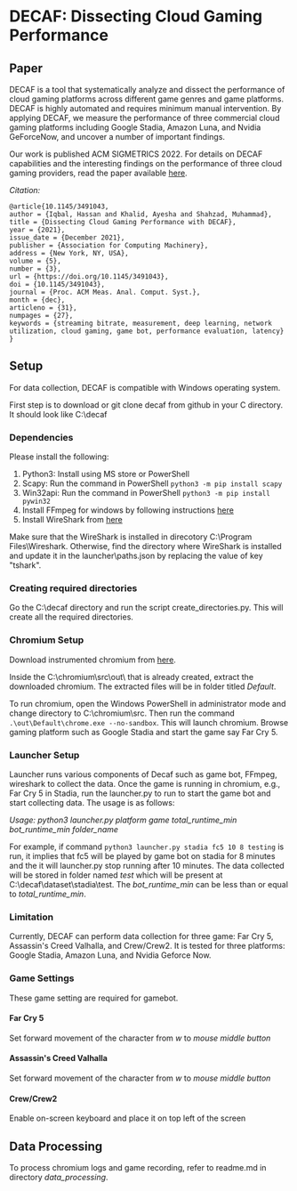 # DECAF: Dissecting Cloud Gaming Performance

## Paper

DECAF is a tool that systematically analyze and dissect the performance of cloud gaming platforms across different game genres and game platforms. DECAF is highly automated and requires minimum manual intervention. By applying DECAF, we measure the performance of three commercial cloud gaming platforms including Google Stadia, Amazon Luna, and Nvidia GeForceNow, and uncover a number of important findings.

Our work is published ACM SIGMETRICS 2022. For details on DECAF capabilities and the interesting findings on the performance of three cloud gaming providers, read the paper available [here](https://dl.acm.org/doi/10.1145/3491043).

*Citation:*
```
@article{10.1145/3491043,
author = {Iqbal, Hassan and Khalid, Ayesha and Shahzad, Muhammad},
title = {Dissecting Cloud Gaming Performance with DECAF},
year = {2021},
issue_date = {December 2021},
publisher = {Association for Computing Machinery},
address = {New York, NY, USA},
volume = {5},
number = {3},
url = {https://doi.org/10.1145/3491043},
doi = {10.1145/3491043},
journal = {Proc. ACM Meas. Anal. Comput. Syst.},
month = {dec},
articleno = {31},
numpages = {27},
keywords = {streaming bitrate, measurement, deep learning, network utilization, cloud gaming, game bot, performance evaluation, latency}
}
```

## Setup

For data collection, DECAF is compatible with Windows operating system. 

First step is to download or git clone decaf from github in your C directory. It should look like C:\decaf

### Dependencies
  Please install the following:
  1. Python3: Install using MS store or PowerShell
  2. Scapy: Run the command in PowerShell `python3 -m pip install scapy`
  3. Win32api: Run the command in PowerShell `python3 -m pip install pywin32`
  4. Install FFmpeg for windows by following instructions [here](https://www.gyan.dev/ffmpeg/builds/)
  5. Install WireShark from [here](https://www.wireshark.org/download.html)

  Make sure that the WireShark is installed in direcotory C:\Program Files\Wireshark\. Otherwise, find the directory where WireShark is installed and update it in the launcher\paths.json by replacing the value of key "tshark".

### Creating required directories
  Go the C:\decaf directory and run the script create_directories.py. This will create all the required directories.

### Chromium Setup
  Download instrumented chromium from [here](https://drive.google.com/drive/folders/1kpajCHs6q7MhnPUkV23V8aOO2_cyaoPB?usp=sharing).

  Inside the C:\chromium\src\out\ that is already created, extract the downloaded chromium. The extracted files will be in folder titled _Default_.

  To run chromium, open the Windows PowerShell in administrator mode and change directory to C:\chromium\src\. Then run the command `.\out\Default\chrome.exe --no-sandbox`. This will launch chromium. Browse gaming platform such as Google Stadia and start the game say Far Cry 5.

### Launcher Setup
  Launcher runs various components of Decaf such as game bot, FFmpeg, wireshark to collect the data.
  Once the game is running in chromium, e.g., Far Cry 5 in Stadia, run the launcher.py to run to start the game bot and start collecting data. The usage is as follows:

  _Usage: python3 launcher.py platform game total_runtime_min bot_runtime_min folder_name_

  For example, if command `python3 launcher.py stadia fc5 10 8 testing` is run, it implies that fc5 will be played by game bot on stadia for 8 minutes and the it will launcher.py stop running after 10 minutes. The data collected will be stored in folder named _test_ which will be present at C:\decaf\dataset\stadia\test. The _bot_runtime_min_ can be less than or equal to _total_runtime_min_.

### Limitation
  Currently, DECAF can perform data collection for three game: Far Cry 5, Assassin's Creed Valhalla, and Crew/Crew2. It is tested for three platforms: Google Stadia, Amazon Luna, and Nvidia Geforce Now.
 

  
### Game Settings
  These game setting are required for gamebot.
  #### Far Cry 5
  Set forward movement of the character from _w_ to _mouse middle button_
  #### Assassin's Creed Valhalla
  Set forward movement of the character from _w_ to _mouse middle button_
  #### Crew/Crew2
  Enable on-screen keyboard and place it on top left of the screen
  
  
  
## Data Processing
To process chromium logs and game recording, refer to readme.md in directory _data_processing_.



